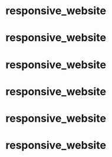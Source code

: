# responsive_website
# responsive_website
# responsive_website
# responsive_website
# responsive_website
# responsive_website
